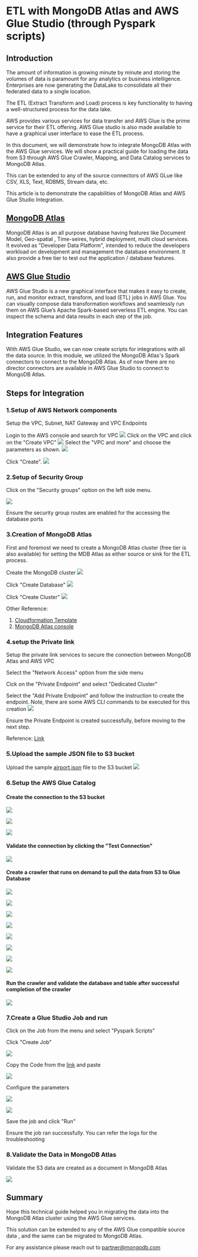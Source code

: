 # ETL with MongoDB Atlas and AWS Glue Studio (through Pyspark scripts)

## Introduction
The amount of information is growing minute by minute and storing the volumes of data is paramount for any analytics or business intelligence. Enterprises are now generating the DataLake to consolidate all their federated data to a single location. 
	
The ETL (Extract Transform and Load) process is key functionality to having a well-structured process for the data lake. 
	
AWS provides various services for data transfer and AWS Glue is the prime service for their ETL offering. AWS Glue studio is also made available to have a graphical user interface to ease the ETL process.

In this document, we will demonstrate how to integrate MongoDB Atlas with the AWS Glue services. We will show a practical guide for loading the data from S3 through AWS Glue Crawler, Mapping, and Data Catalog services to MongoDB Atlas.
	
This can be extended to any of the source connectors of AWS GLue like CSV, XLS, Text, RDBMS, Stream data, etc.

This article is to demonstrate the capabilities of MongoDB Atlas and AWS Glue Studio Integration.


## [MongoDB Atlas](https://www.mongodb.com/atlas)

MongoDB Atlas is an all purpose database having features like Document Model, Geo-spatial , Time-seires, hybrid deployment, multi cloud services. It evolved as "Developer Data Platform", intended to reduce the developers workload on development and management the database environment. It also provide a free tier to test out the application / database features.


## [AWS Glue Studio](https://docs.aws.amazon.com/glue/latest/ug/what-is-glue-studio.html)
AWS Glue Studio is a new graphical interface that makes it easy to create, run, and monitor extract, transform, and load (ETL) jobs in AWS Glue. You can visually compose data transformation workflows and seamlessly run them on AWS Glue’s Apache Spark-based serverless ETL engine. You can inspect the schema and data results in each step of the job.

## Integration Features

With AWS Glue Studio, we can now create scripts for integrations with all the data source. In this module, we utilized the MongoDB Atlas's Spark connectors to connect to the MongoDB Atlas.
As of now there are no director connectors are available in AWS Glue Studio to connect to MongoDB Atlas. 

## Steps for Integration


### 1.Setup of AWS Network components
Setup the VPC, Subnet, NAT Gateway and VPC Endpoints

Login to the AWS console and search for VPC 
![](https://github.com/Babusrinivasan76/atlasgluestudiointegration/blob/main/images/VPC%20Creation/04.VPC%20Search.png)
Click on the VPC and click on the "Create VPC" 
![](https://github.com/Babusrinivasan76/atlasgluestudiointegration/blob/main/images/VPC%20Creation/05.%20create%20VPC%20.png)
Select the "VPC and more" and choose the parameters as shown.
![](https://github.com/Babusrinivasan76/atlasgluestudiointegration/blob/main/images/VPC%20Creation/01.VPC%20Creation.png)

Click "Create".
![](https://github.com/Babusrinivasan76/atlasgluestudiointegration/blob/main/images/VPC%20Creation/02.VPC%20Creationpng.png)



### 2.Setup of Security Group

Click on  the "Security groups" option on the left side menu.

![](https://github.com/Babusrinivasan76/atlasgluestudiointegration/blob/main/images/VPC%20Creation/03%20Security%20Group.png)

Ensure the security group routes are enabled for the accessing the database ports

### 3.Creation of MongoDB Atlas
First and foremost we need to create a MongoDB Atlas cluster (free tier is also available) for setting the MDB Atlas as either source or sink for the ETL process.

Create the MongoDB cluster
![](https://github.com/Babusrinivasan76/atlasgluestudiointegration/blob/main/images/VPC%20Creation/06.MongoDB%20Atlas%20DB%20Creation.png)

Click "Create Database"
![](https://github.com/Babusrinivasan76/atlasgluestudiointegration/blob/main/images/VPC%20Creation/07.%20MongoDB%20Database%20creation.png)

Click "Create Cluster"
![](https://github.com/Babusrinivasan76/atlasgluestudiointegration/blob/main/images/VPC%20Creation/08.Create%20cluster.png)

Other Reference: 
  1. [Cloudformation Template](https://aws.amazon.com/quickstart/architecture/mongodb-atlas/)
  2. [MongoDB Atlas console](https://www.mongodb.com/docs/atlas/getting-started/)


### 4.setup the Private link

Setup the private link services to secure the connection between MongoDB Atlas and AWS VPC

Select the "Network Access" option from the side menu 

Cick on the "Private Endpoint" and select "Dedicated Cluster"

Select the "Add Private Endpoint" and follow the instruction to create the endpoint. Note, there are some AWS CLI commands to be executed for this creation
![](https://github.com/Babusrinivasan76/atlasgluestudiointegration/blob/main/images/VPC%20Creation/09.create%20privatelink.png)

Ensure the Private Endpoint is created successfully, before moving to the next step.

Reference: [Link](https://www.mongodb.com/docs/atlas/security-cluster-private-endpoint/)


### 5.Upload the sample JSON file to S3 bucket

Upload the sample [airport.json](https://github.com/Babusrinivasan76/atlasgluestudiointegration/tree/main/images/VPC%20Creation#:~:text=1%20minute%20ago-,airports.json,-Add%20files%20via) file to the S3 bucket
![](https://github.com/Babusrinivasan76/atlasgluestudiointegration/blob/main/images/VPC%20Creation/13.S3%20upload.png)

### 6.Setup the AWS Glue Catalog

#### Create the connection to the S3 bucket

![](https://github.com/Babusrinivasan76/atlasgluestudiointegration/blob/main/images/VPC%20Creation/14.AWS%20Glue%20Connection.png)

![](https://github.com/Babusrinivasan76/atlasgluestudiointegration/blob/main/images/VPC%20Creation/15.AWS%20Glue%20Connection.png)

![](https://github.com/Babusrinivasan76/atlasgluestudiointegration/blob/main/images/VPC%20Creation/16.AWS%20Glue%20Connection.png)


#### Validate the connection by clicking the "Test Connection"


![](https://github.com/Babusrinivasan76/atlasgluestudiointegration/blob/main/images/VPC%20Creation/17.%20Test%20AWS%20Glue%20Connection.png)


#### Create a crawler that runs on demand to pull the data from S3 to Glue Database


![](https://github.com/Babusrinivasan76/atlasgluestudiointegration/blob/main/images/VPC%20Creation/18.%20Create%20Crawler.png)

![](https://github.com/Babusrinivasan76/atlasgluestudiointegration/blob/main/images/VPC%20Creation/19.%20Create%20Crawler.png)

![](https://github.com/Babusrinivasan76/atlasgluestudiointegration/blob/main/images/VPC%20Creation/20.create%20crawler.png)

![](https://github.com/Babusrinivasan76/atlasgluestudiointegration/blob/main/images/VPC%20Creation/21.create%20crawler.png)

![](https://github.com/Babusrinivasan76/atlasgluestudiointegration/blob/main/images/VPC%20Creation/22.create%20crawler.png)

![](https://github.com/Babusrinivasan76/atlasgluestudiointegration/blob/main/images/VPC%20Creation/23.create%20crawler.png)

![](https://github.com/Babusrinivasan76/atlasgluestudiointegration/blob/main/images/VPC%20Creation/24.create%20crawler.png)

![](https://github.com/Babusrinivasan76/atlasgluestudiointegration/blob/main/images/VPC%20Creation/25.create%20crawler.png)



#### Run the crawler and validate the database and table after successful completion of the crawler 

![](https://github.com/Babusrinivasan76/atlasgluestudiointegration/blob/main/images/VPC%20Creation/26.run%20crawler.png)

### 7.Create a Glue Studio Job and run

 Click on the Job from the menu and select "Pyspark Scripts"

 Click "Create Job"

![](https://github.com/Babusrinivasan76/atlasgluestudiointegration/blob/main/images/VPC%20Creation/28.create%20a%20job.png)


Copy the Code from the [link](https://github.com/Babusrinivasan76/atlasgluestudiointegration/blob/main/images/VPC%20Creation/pyspark_s3tomdb.py) and paste 

![](https://github.com/Babusrinivasan76/atlasgluestudiointegration/blob/main/images/VPC%20Creation/29.copy%20the%20code.png)


Configure the parameters

![](https://github.com/Babusrinivasan76/atlasgluestudiointegration/blob/main/images/VPC%20Creation/30.update%20the%20job%20details.png)

![](https://github.com/Babusrinivasan76/atlasgluestudiointegration/blob/main/images/VPC%20Creation/31.update%20the%20job%20details.png)

Save the job and click "Run"

Ensure the job ran successfully. You can refer the logs for the troubleshooting


### 8.Validate the Data in MongoDB Atlas

Validate the S3 data are created as a document in MongoDB Atlas

![](https://github.com/Babusrinivasan76/atlasgluestudiointegration/blob/main/images/VPC%20Creation/32.validat%20the%20MongoDB%20data.png)


## Summary

Hope this technical guide helped you in migrating the data into the MongoDB Atlas cluster using the AWS Glue services.

This solution can be extended to any of the AWS Glue compatible source data , and the same can be migrated to MongoDB Atlas.

For any assistance please reach out to partner@mongodb.com
